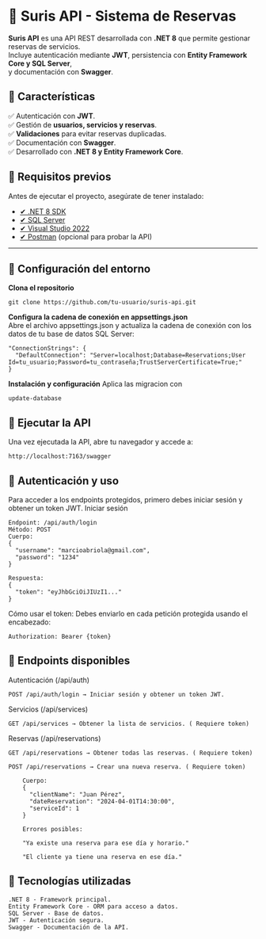 # 🏥 Suris API - Sistema de Reservas  

**Suris API** es una API REST desarrollada con **.NET 8** que permite gestionar reservas de servicios.  
Incluye autenticación mediante **JWT**, persistencia con **Entity Framework Core y SQL Server**,  
y documentación con **Swagger**.

## 📌 Características  
✅ Autenticación con **JWT**.  
✅ Gestión de **usuarios, servicios y reservas**.  
✅ **Validaciones** para evitar reservas duplicadas.  
✅ Documentación con **Swagger**.  
✅ Desarrollado con **.NET 8 y Entity Framework Core**.  

## 📌 Requisitos previos  

Antes de ejecutar el proyecto, asegúrate de tener instalado:  

- [✔ .NET 8 SDK](https://dotnet.microsoft.com/en-us/download/dotnet/7.0)  
- [✔ SQL Server](https://www.microsoft.com/en-us/sql-server/sql-server-downloads)  
- [✔ Visual Studio 2022](https://visualstudio.microsoft.com/)
- [✔ Postman](https://www.postman.com/) (opcional para probar la API)  

---

## 📌 Configuración del entorno  

**Clona el repositorio**  
    
    git clone https://github.com/tu-usuario/suris-api.git

**Configura la cadena de conexión en appsettings.json**  
Abre el archivo appsettings.json y actualiza la cadena de conexión con los datos de tu base de datos SQL Server:

    "ConnectionStrings": {
      "DefaultConnection": "Server=localhost;Database=Reservations;User Id=tu_usuario;Password=tu_contraseña;TrustServerCertificate=True;"
    }

**Instalación y configuración** 
Aplica las migracion con 

    update-database

## 📌 Ejecutar la API
Una vez ejecutada la API, abre tu navegador y accede a:

    http://localhost:7163/swagger

## 📌 Autenticación y uso
Para acceder a los endpoints protegidos, primero debes iniciar sesión y obtener un token JWT.
Iniciar sesión

    Endpoint: /api/auth/login
    Método: POST
    Cuerpo:
    {
      "username": "marcioabriola@gmail.com",
      "password": "1234"
    }
    
    Respuesta:
    {
      "token": "eyJhbGciOiJIUzI1..."
    }

Cómo usar el token:
Debes enviarlo en cada petición protegida usando el encabezado:

    Authorization: Bearer {token}

## 📌 Endpoints disponibles
Autenticación (/api/auth)

    POST /api/auth/login → Iniciar sesión y obtener un token JWT.

Servicios (/api/services)

    GET /api/services → Obtener la lista de servicios. ( Requiere token)

Reservas (/api/reservations)

    GET /api/reservations → Obtener todas las reservas. ( Requiere token)

    POST /api/reservations → Crear una nueva reserva. ( Requiere token)

        Cuerpo:
        {
          "clientName": "Juan Pérez",
          "dateReservation": "2024-04-01T14:30:00",
          "serviceId": 1
        }

        Errores posibles:

        "Ya existe una reserva para ese día y horario."

        "El cliente ya tiene una reserva en ese día."

## 📌 Tecnologías utilizadas

    .NET 8 - Framework principal.
    Entity Framework Core - ORM para acceso a datos.
    SQL Server - Base de datos.
    JWT - Autenticación segura.
    Swagger - Documentación de la API.
